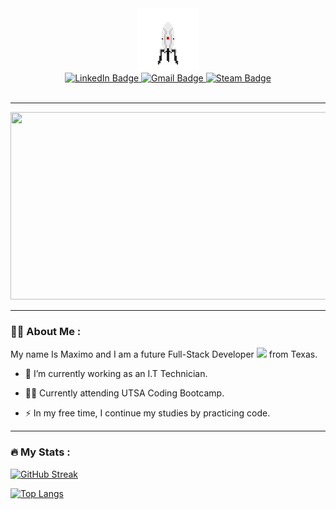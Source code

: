 <div id="header" align="center">
  <img src="./assets/portal.gif" width="100"/>
</div>

<div id="badges" align="center">
  <a href="https://www.linkedin.com/in/maximo-martinez-jr/" target="_blank" rel="noopener noreferrer" >
    <img src="https://img.shields.io/badge/LinkedIn-blue?style=for-the-badge&logo=linkedin&logoColor=white" alt="LinkedIn Badge"/>
  </a>
  <a href="mailto:maximtz99@gmail.com" target="_blank" rel="noopener noreferrer" >
    <img src="https://img.shields.io/badge/Gmail-D14836?style=for-the-badge&logo=gmail&logoColor=white" alt="Gmail Badge"/>
  </a>
  <a href="https://steamcommunity.com/id/57939" target="_blank" rel="noopener noreferrer">
    <img src="https://img.shields.io/badge/steam-%23000000.svg?style=for-the-badge&logo=steam&logoColor=white" alt="Steam Badge"/>
  </a>
</div>

<div align="center">
<img src="https://komarev.com/ghpvc/?username=maximtz13&style=flat-square&color=blue" alt=""/>
</div>

---

<div align="center">
  <img src="https://media.giphy.com/media/dWesBcTLavkZuG35MI/giphy.gif" width="600" height="300"/>
</div>

---

### :man_technologist: About Me :

My name Is Maximo and I am a future Full-Stack Developer <img src="https://media.giphy.com/media/WUlplcMpOCEmTGBtBW/giphy.gif" width="30"> from Texas.

- :telescope: I’m currently working as an I.T Technician.

- :man_student: Currently attending UTSA Coding Bootcamp.

- :zap: In my free time, I continue my studies by practicing code.

---

### :fire: My Stats :

[![GitHub Streak](http://github-readme-streak-stats.herokuapp.com?user=maximtz13&theme=dark&background=000000)](https://git.io/streak-stats)

[![Top Langs](https://github-readme-stats.vercel.app/api/top-langs/?username=maximtz13&layout=compact&theme=vision-friendly-dark)](https://github.com/anuraghazra/github-readme-stats)